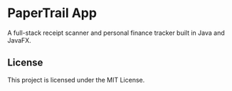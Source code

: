 # PaperTrail App
A full-stack receipt scanner and personal finance tracker built in Java and JavaFX.

## License
This project is licensed under the MIT License.
